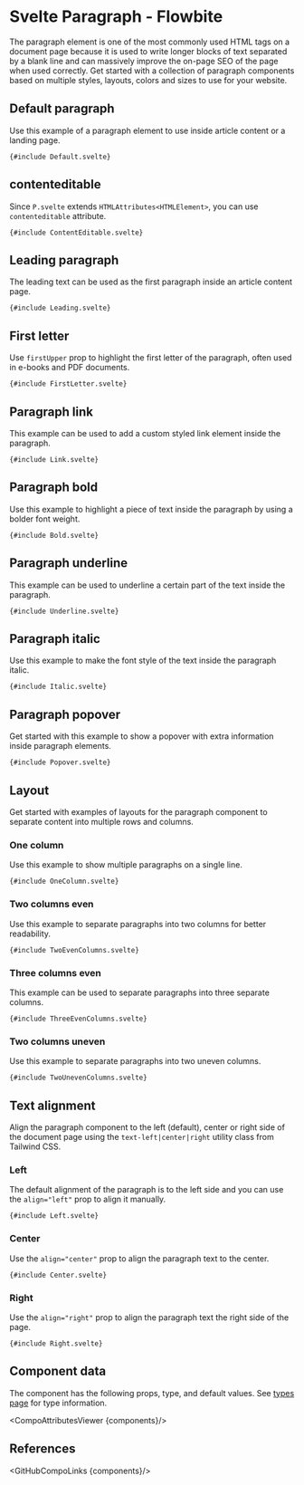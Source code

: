# Svelte Paragraph - Flowbite


The paragraph element is one of the most commonly used HTML tags on a document page because it is used to write longer blocks of text separated by a blank line and can massively improve the on-page SEO of the page when used correctly. Get started with a collection of paragraph components based on multiple styles, layouts, colors and sizes to use for your website.

## Default paragraph

Use this example of a paragraph element to use inside article content or a landing page.

```svelte
{#include Default.svelte}
```

## contenteditable

Since `P.svelte` extends `HTMLAttributes<HTMLElement>`, you can use `contenteditable` attribute.

```svelte
{#include ContentEditable.svelte}
```

## Leading paragraph

The leading text can be used as the first paragraph inside an article content page.

```svelte
{#include Leading.svelte}
```

## First letter

Use `firstUpper` prop to highlight the first letter of the paragraph, often used in e-books and PDF documents.

```svelte
{#include FirstLetter.svelte}
```

## Paragraph link

This example can be used to add a custom styled link element inside the paragraph.

```svelte
{#include Link.svelte}
```

## Paragraph bold

Use this example to highlight a piece of text inside the paragraph by using a bolder font weight.

```svelte
{#include Bold.svelte}
```

## Paragraph underline

This example can be used to underline a certain part of the text inside the paragraph.

```svelte
{#include Underline.svelte}
```

## Paragraph italic

Use this example to make the font style of the text inside the paragraph italic.

```svelte
{#include Italic.svelte}
```

## Paragraph popover

Get started with this example to show a popover with extra information inside paragraph elements.

```svelte
{#include Popover.svelte}
```

## Layout

Get started with examples of layouts for the paragraph component to separate content into multiple rows and columns.

### One column

Use this example to show multiple paragraphs on a single line.

```svelte
{#include OneColumn.svelte}
```

### Two columns even

Use this example to separate paragraphs into two columns for better readability.

```svelte
{#include TwoEvenColumns.svelte}
```

### Three columns even

This example can be used to separate paragraphs into three separate columns.

```svelte
{#include ThreeEvenColumns.svelte}
```

### Two columns uneven

Use this example to separate paragraphs into two uneven columns.

```svelte
{#include TwoUnevenColumns.svelte}
```

## Text alignment

Align the paragraph component to the left (default), center or right side of the document page using the `text-left|center|right` utility class from Tailwind CSS.

### Left

The default alignment of the paragraph is to the left side and you can use the `align="left"` prop to align it manually.

```svelte
{#include Left.svelte}
```

### Center

Use the `align="center"` prop to align the paragraph text to the center.

```svelte
{#include Center.svelte}
```

### Right

Use the `align="right"` prop to align the paragraph text the right side of the page.

```svelte
{#include Right.svelte}
```

## Component data

The component has the following props, type, and default values. See [types page](/docs/pages/typescript) for type information.

<CompoAttributesViewer {components}/>

## References

<GitHubCompoLinks {components}/>
